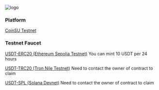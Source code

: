 ![logo](https://socialify.git.ci/zkweb3/coinsu-testnet/image?font=KoHo&language=1&name=1&owner=1&pattern=Plus&theme=Light)

### Platform

[CoinSU Testnet](https://zkweb3.xyz)

### Testnet Faucet

[USDT-ERC20 (Ethereum Sepolia Testnet)](https://sepolia.etherscan.io/address/0xbdead2a70fe794d2f97b37efde497e68974a296d#writeProxyContract) You can mint 10 USDT per 24 hours

[USDT-TRC20 (Tron Nile Testnet)](https://nile.tronscan.org/#/contract/TV2zBJWiBKgoHkZfuUqVeTRq1qscKLfzn2) Need to contact the owner of contract to claim

[USDT-SPL (Solana Devnet)](https://solscan.io/token/mntBm67XvU2smDzwagu9D2EHYmfqm2DAkRQENNqKBFj?cluster=devnet) Need to contact the owner of contract to claim